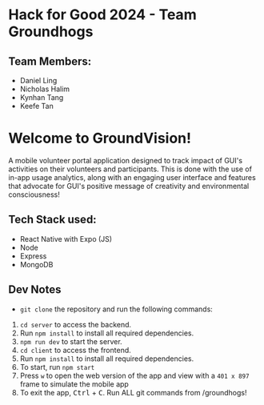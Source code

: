 # Hack for Good 2024 - Team Groundhogs
## Team Members:
- Daniel Ling
- Nicholas Halim
- Kynhan Tang
- Keefe Tan


# Welcome to GroundVision! 

A mobile volunteer portal application designed to track impact of GUI's activities on their volunteers and participants.
This is done with the use of in-app usage analytics, along with an engaging user interface and features that advocate for GUI's positive message of creativity and environmental consciousness!

## Tech Stack used:
- React Native with Expo (JS)
- Node
- Express
- MongoDB

## Dev Notes
- `git clone` the repository and run the following commands:

1. `cd server` to access the backend.
2. Run `npm install` to install all required dependencies.
3. `npm run dev` to start the server.
4. `cd client` to access the frontend.
5. Run `npm install` to install all required dependencies.
6. To start, run `npm start`
7. Press `w` to open the web version of the app and view with a `401 x 897` frame to simulate the mobile app
8. To exit the app, <kbd>Ctrl</kbd> + <kbd>C</kbd>.
Run ALL git commands from /groundhogs!
